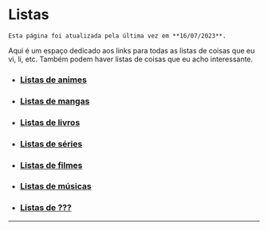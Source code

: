 # Listas

`Esta página foi atualizada pela última vez em **16/07/2023**.`

Aqui é um espaço dedicado aos links para todas as listas de coisas que eu vi, li, etc. Também podem haver listas de coisas que eu acho interessante.

- ### [Listas de animes](/pages/lists/animes)

- ### [Listas de mangas](/pages/lists/mangas)

- ### [Listas de livros](/pages/lists/livros)

- ### [Listas de séries](/pages/lists/series)

- ### [Listas de filmes](/pages/lists/filmes)

- ### [Listas de músicas](/pages/lists/musicas)

- ### [Listas de ???](/pages/lists/???)

***

